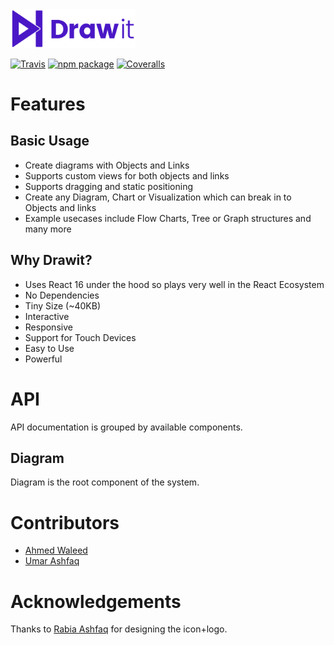 <img src="logo.svg" width="200px">

[![Travis][build-badge]][build]
[![npm package][npm-badge]][npm]
[![Coveralls][coveralls-badge]][coveralls]

[build-badge]: https://img.shields.io/travis/user/repo/master.png?style=flat-square
[build]: https://travis-ci.org/user/repo

[npm-badge]: https://img.shields.io/npm/v/drawit.png?style=flat-square
[npm]: https://www.npmjs.org/package/drawit

[coveralls-badge]: https://img.shields.io/coveralls/user/repo/master.png?style=flat-square
[coveralls]: https://coveralls.io/github/user/repo

# Features

## Basic Usage
- Create diagrams with Objects and Links
- Supports custom views for both objects and links
- Supports dragging and static positioning
- Create any Diagram, Chart or Visualization which can break in to Objects and links
- Example usecases include Flow Charts, Tree or Graph structures and many more

## Why Drawit?
- Uses React 16 under the hood so plays very well in the React Ecosystem
- No Dependencies
- Tiny Size (~40KB)
- Interactive
- Responsive
- Support for Touch Devices
- Easy to Use
- Powerful

# API
API documentation is grouped by available components.

## Diagram
Diagram is the root component of the system.

# Contributors
- [Ahmed Waleed](https://github.com/aw-yt)
- [Umar Ashfaq](https://github.com/umarashfaq)

# Acknowledgements
Thanks to [Rabia Ashfaq](http://www.rabiaashfaq.com/) for designing the icon+logo.
